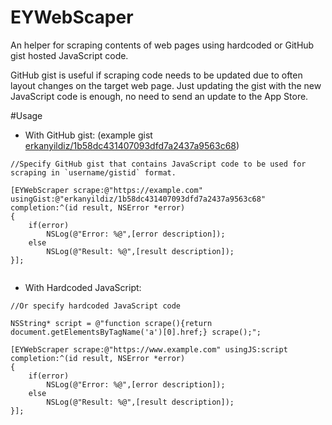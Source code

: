 # EYWebScaper
An helper for scraping contents of web pages using hardcoded or GitHub gist hosted JavaScript code.

GitHub gist is useful if scraping code needs to be updated due to often layout changes on the target web page. Just updating the gist with the new JavaScript code is enough, no need to send an update to the App Store.

#Usage

- With GitHub gist:  (example gist [erkanyildiz/1b58dc431407093dfd7a2437a9563c68](https://gist.github.com/erkanyildiz/1b58dc431407093dfd7a2437a9563c68))

```
//Specify GitHub gist that contains JavaScript code to be used for scraping in `username/gistid` format.

[EYWebScraper scrape:@"https://example.com" usingGist:@"erkanyildiz/1b58dc431407093dfd7a2437a9563c68" completion:^(id result, NSError *error)
{
    if(error)
        NSLog(@"Error: %@",[error description]);
    else
        NSLog(@"Result: %@",[result description]);
}];
    
```
    
- With Hardcoded JavaScript:
```
//Or specify hardcoded JavaScript code

NSString* script = @"function scrape(){return document.getElementsByTagName('a')[0].href;} scrape();";

[EYWebScraper scrape:@"https://www.example.com" usingJS:script completion:^(id result, NSError *error)
{
    if(error)
        NSLog(@"Error: %@",[error description]);
    else
        NSLog(@"Result: %@",[result description]);
}];
```
